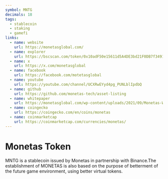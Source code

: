 ```yaml
---
symbol: MNTG
decimals: 18
tags:
  - stablecoin
  - staking
  - gamefi
links:
  - name: website
    url: https://monetasglobal.com/
  - name: explorer
    url: https://bscscan.com/token/0x10adF50e15611d5A4DE3bd21F0DB7f3491A8ae0f
  - name: x
    url: https://x.com/monetasglobal
  - name: facebook
    url: https://facebook.com/motetasglobal
  - name: youtube
    url: https://youtube.com/channel/UCXRwEYyd4pg_PUNLblIpdbQ
  - name: github
    url: https://github.com/monetas-tech/asset-listing
  - name: whitepaper
    url: https://monetasglobal.com/wp-content/uploads/2021/09/Monetas-Whitepaper.pdf
  - name: coingecko
    url: https://coingecko.com/en/coins/monetas
  - name: coinmarketcap
    url: https://coinmarketcap.com/currencies/monetas/
---
```


# Monetas Token

MNTG is a stablecoin issued by Monetas in partnership with Binance.The establishment of MONETAS is also based on the purpose of betterment of the future game environment, using better virtual tokens.
